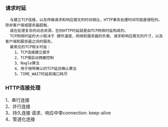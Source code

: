 ### 请求时延  

      与建立TCP连接，以及传输请求和响应报文的时间相比，HTTP事务处理时间可能是很短的。除非客户端或服务器超载，
      或在处理复杂的动态资源，否则HTTP时延就是由TCP网络时延构成的。  
      TCP网络时延的大小取决于 硬件速度、网络和服务器的负载、请求和响应报文的尺寸，以及客户端和服务器之间的服务。  
      最常见的TCP相关时延：
        1、TCP连接建立握手
        2、TCP慢启动拥塞控制
        3、Nagle算法
        4、用于捎带确认的TCP延迟确认算法
        5、TIME_WAIT时延和端口耗尽  

### HTTP连接处理  
1、串行连接  
2、并行连接  
3、持久连接   请求、响应中带connection: keep-alive   
4、管道化连接
